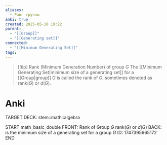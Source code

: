 ```yaml
---
aliases:
  - Ранг группы
anki: true
created: 2025-05-10 19:22
parent:
  - "[[Group]]"
  - "[[Generating set]]"
connected:
  - "[[Minimum Generating Set]]"
tags:
---
```


> [!tip] Rank (Minimum Generation Number) of group $G$
> The [[Minimum Generating Set|minimum size of a generating set]]  for a [[Group|group]]  $G$ is called the rank of $G$, sometimes denoted as $\text{rank}(G)$ or $d(G)$.

# Anki
TARGET DECK: stem::math::algebra

START
math_basic_double
FRONT: Rank of Group $G$
$\text{rank}(G)$ or $d(G)$
BACK: is the minimum size of a generating set for a group $G$ 
ID: 1747395665172
END


